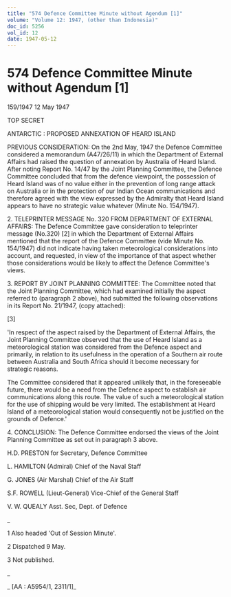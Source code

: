 ```yaml
---
title: "574 Defence Committee Minute without Agendum [1]"
volume: "Volume 12: 1947, (other than Indonesia)"
doc_id: 5256
vol_id: 12
date: 1947-05-12
---
```


# 574 Defence Committee Minute without Agendum [1]

159/1947 12 May 1947

TOP SECRET

ANTARCTIC : PROPOSED ANNEXATION OF HEARD ISLAND

PREVIOUS CONSIDERATION: On the 2nd May, 1947 the Defence Committee considered a memorandum (A47/26/11) in which the Department of External Affairs had raised the question of annexation by Australia of Heard Island. After noting Report No. 14/47 by the Joint Planning Committee, the Defence Committee concluded that from the defence viewpoint, the possession of Heard Island was of no value either in the prevention of long range attack on Australia or in the protection of our Indian Ocean communications and therefore agreed with the view expressed by the Admiralty that Heard Island appears to have no strategic value whatever (Minute No. 154/1947).

2\. TELEPRINTER MESSAGE No. 320 FROM DEPARTMENT OF EXTERNAL AFFAIRS: The Defence Committee gave consideration to teleprinter message (No.320) [2] in which the Department of External Affairs mentioned that the report of the Defence Committee (vide Minute No. 154/1947) did not indicate having taken meteorological considerations into account, and requested, in view of the importance of that aspect whether those considerations would be likely to affect the Defence Committee's views.

3\. REPORT BY JOINT PLANNING COMMITTEE: The Committee noted that the Joint Planning Committee, which had examined initially the aspect referred to (paragraph 2 above), had submitted the following observations in its Report No. 21/1947, (copy attached):

[3]

'In respect of the aspect raised by the Department of External Affairs, the Joint Planning Committee observed that the use of Heard Island as a meteorological station was considered from the Defence aspect and primarily, in relation to its usefulness in the operation of a Southern air route between Australia and South Africa should it become necessary for strategic reasons.

The Committee considered that it appeared unlikely that, in the foreseeable future, there would be a need from the Defence aspect to establish air communications along this route. The value of such a meteorological station for the use of shipping would be very limited. The establishment at Heard Island of a meteorological station would consequently not be justified on the grounds of Defence.'

4\. CONCLUSION: The Defence Committee endorsed the views of the Joint Planning Committee as set out in paragraph 3 above.

H.D. PRESTON for Secretary, Defence Committee

L. HAMILTON (Admiral) Chief of the Naval Staff

G. JONES (Air Marshal) Chief of the Air Staff

S.F. ROWELL (Lieut-General) Vice-Chief of the General Staff

V. W. QUEALY Asst. Sec, Dept. of Defence

_

1 Also headed 'Out of Session Minute'.

2 Dispatched 9 May.

3 Not published.

_

_ [AA : A5954/1, 2311/1]_
